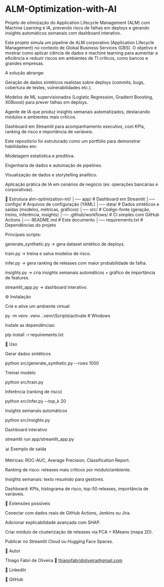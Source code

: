 # ALM-Optimization-with-AI
Projeto de otimização do Application Lifecycle Management (ALM) com Machine Learning e IA, prevendo risco de falhas em deploys e gerando insights automáticos semanais com dashboard interativo.


Este projeto simula um pipeline de ALM corporativo (Application Lifecycle Management) no contexto de Global Business Services (GBS).
O objetivo é mostrar como aplicar ciência de dados e machine learning para aumentar a eficiência e reduzir riscos em ambientes de TI críticos, como bancos e grandes empresas.

A solução abrange:

Geração de dados sintéticos realistas sobre deploys (commits, bugs, cobertura de testes, vulnerabilidades etc.).

Modelos de ML supervisionados (Logistic Regression, Gradient Boosting, XGBoost) para prever falhas em deploys.

Agente de IA que produz insights semanais automatizados, destacando módulos e ambientes mais críticos.

Dashboard em Streamlit para acompanhamento executivo, com KPIs, ranking de risco e importância de variáveis.

Este repositório foi estruturado como um portfólio para demonstrar habilidades em:

Modelagem estatística e preditiva.

Engenharia de dados e automação de pipelines.

Visualização de dados e storytelling analítico.

Aplicação prática de IA em cenários de negócio (ex: operações bancárias e corporativas).

🧩 Estrutura
alm-optimization-ml/
│── app/                 # Dashboard em Streamlit
│── configs/             # Arquivos de configuração (YAML)
│── data/                # Dados sintéticos e saídas (modelos, métricas, gráficos)
│── src/                 # Código-fonte (geração, treino, inferência, insights)
│── .github/workflows/   # CI simples com GitHub Actions
│── README.md            # Este documento
│── requirements.txt     # Dependências do projeto


Principais scripts:

generate_synthetic.py → gera dataset sintético de deploys.

train.py → treina e salva modelos de risco.

infer.py → gera ranking de releases com maior probabilidade de falha.

insights.py → cria insights semanais automáticos + gráfico de importância de features.

streamlit_app.py → dashboard interativo.

⚙️ Instalação

Crie e ative um ambiente virtual:

py -m venv .venv
.\.venv\Scripts\activate   # Windows

Instale as dependências:

pip install -r requirements.txt

🚀 Uso

Gerar dados sintéticos

python src/generate_synthetic.py --rows 1000


Treinar modelo

python src/train.py


Inferência (ranking de risco)

python src/infer.py --top_k 20


Insights semanais automáticos

python src/insights.py


Dashboard interativo

streamlit run app/streamlit_app.py

📊 Exemplo de saída

Métricas: ROC-AUC, Average Precision, Classification Report.

Ranking de risco: releases mais críticos por módulo/ambiente.

Insights semanais: texto resumido para gestores.

Dashboard: KPIs, histograma de risco, top-50 releases, importância de variáveis.

🌟 Extensões possíveis

Conectar com dados reais de GitHub Actions, Jenkins ou Jira.

Adicionar explicabilidade avançada com SHAP.

Criar módulo de clusterização de releases via PCA + KMeans (mapa 2D).

Publicar no Streamlit Cloud ou Hugging Face Spaces.

👤 Autor

Thiago Fabri de Oliveira
📧 thiagofabridoliveira@gmail.com

🔗 LinkedIn

🔗 GitHub
